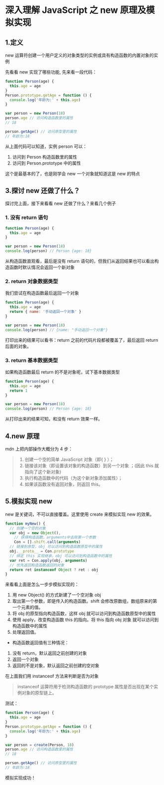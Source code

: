 # 深入理解 JavaScript 之 new 原理及模拟实现

## 1.定义

new 运算符创建一个用户定义的对象类型的实例或具有构造函数的内置对象的实例

先看看 new 实现了哪些功能, 先来看一段代码：

```javascript
function Person(age) {
  this.age = age
}
Person.prototype.getAge = function () {
  console.log('年龄为:' + this.age)
}

var person = new Person(18)
person.age // 访问构造函数里的属性
// 18

person.getAge() // 访问原型里的属性
// 年龄为:18
```

从上面代码可以知道，实例 person 可以：

1. 访问到 Person 构造函数里的属性
2. 访问到 Person.prototype 中的属性

这个是最基本的了，也是刚学会 new 一个对象就知道这是 new 的特点

## 3.探讨 new 还做了什么？

探讨完上面，接下来看看 new 还做了什么？来看几个例子

### 1. 没有 return 语句

```javascript
function Person(age) {
  this.age = age
}

var person = new Person(18)
console.log(person) // Person {age: 18}
```

从构造函数直观看，最后是没有 return 语句的，但我们从返回结果也可以看出构造函数时默认情况会返回一个新对象

### 2. return 对象数据类型

我们尝试在构造函数最后返回一个对象

```javascript
function Person(age) {
  this.age = age
  return { name: '手动返回一个对象' }
}

var person = new Person(18)
console.log(person) // {name: "手动返回一个对象"}
```

打印出来的结果可以看书：return 之前的代码片段都被覆盖了，最后返回 return 后面的对象。

### 3. return 基本数据类型

如果构造函数最后 return 的不是对象呢，试下基本数据类型

```javascript
function Person(age) {
  this.age = age
  return 1
}

var person = new Person(18)
console.log(person) // Person {age: 18}
```

从打印出来的结果可知，和没有 return 效果一样。

## 4.new 原理

mdn 上把内部操作大概分为 4 步：

> 1. 创建一个空的简单 JavaScript 对象（即{ } ）；
> 2. 链接该对象（即设置该对象的构造函数）到另一个对象 ；(因此 this 就指向了这个新对象)
> 3. 执行构造函数中的代码（为这个新对象添加属性）；
> 4. 如果该函数没有返回对象，则返回 this。

## 5.模拟实现 new

new 是关键词，不可以直接覆盖。这里使用 create 来模拟实现 new 的效果。

```javascript
function myNew() {
  // 创建一个空的对象
  var obj = new Object(),
    // 获得构造函数，arguments中去除第一个参数
    Con = [].shift.call(arguments)
  // 链接到原型，obj 可以访问到构造函数原型中的属性
  obj.__proto__ = Con.prototype
  // 绑定 this 实现继承，obj 可以访问到构造函数中的属性
  var ret = Con.apply(obj, arguments)
  // 优先返回构造函数返回的对象
  return ret instanceof Object ? ret : obj
}
```

来看看上面是怎么一步步模拟实现的：

1. 用 new Object() 的方式新建了一个空对象 obj
2. 取出第一个参数，即是传入的构造函数。shift 会修改原数组，数组原来的第一个元素的值。
3. 将 obj 的原型指向构造函数，这样 obj 就可以访问到构造函数原型中的属性
4. 使用 apply，改变构造函数 this 的指向。将 this 指向 obj 对象 就可以访问到构造函数中的属性
5. 处理返回值。

- 构造函数返回值有三种情况：

1. 没有 return，默认返回之前创建的对象
2. 返回一个对象
3. 返回的不是对象，默认返回之前创建的空对象

在上面我们用 instanceof 方法来判断是否为对象

> instanceof 运算符用于检测构造函数的 prototype 属性是否出现在某个实例对象的原型链上。

测试：

```javascript
function Person(age) {
  this.age = age
}
Person.prototype.getAge = function () {
  console.log('年龄为:' + this.age)
}

var person = create(Person, 18)
person.age // 访问构造函数里的属性
// 18

person.getAge() // 访问原型里的属性
// 年龄为:18
```

模拟实现成功！

